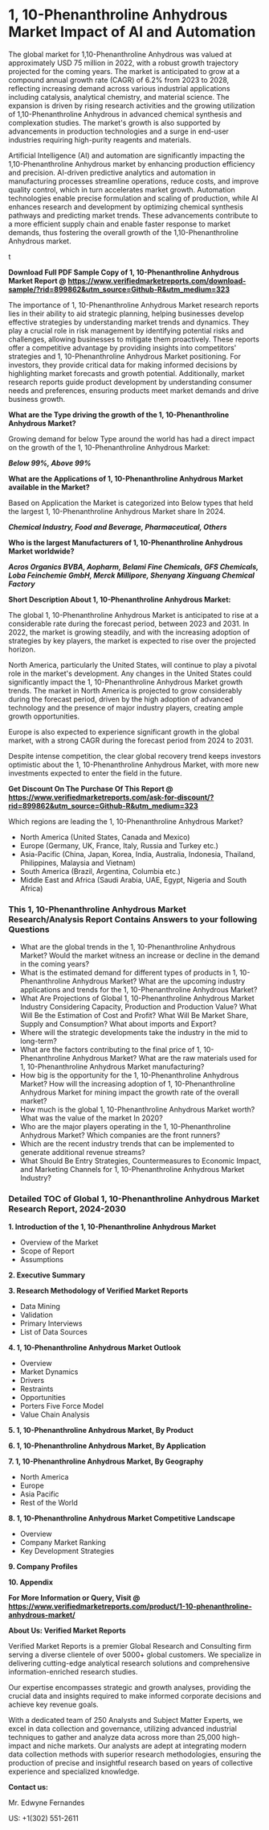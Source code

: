 <meta name="title" content="Global 1, 10-Phenanthroline Anhydrous Market Impact of AI and Automation"><meta name="description" content="The global market for 1,10-Phenanthroline Anhydrous was valued at approximately USD 75 million in 2022, with a robust growth trajectory projected for the coming years."><meta name="title" content="1, 10-Phenanthroline Anhydrous Market Size, Share, Scope, Trends, Growth, Opportunities, Analysis, Forecast"><h1>1, 10-Phenanthroline Anhydrous Market Impact of AI and Automation</h1><p>The global market for 1,10-Phenanthroline Anhydrous was valued at approximately USD 75 million in 2022, with a robust growth trajectory projected for the coming years. The market is anticipated to grow at a compound annual growth rate (CAGR) of 6.2% from 2023 to 2028, reflecting increasing demand across various industrial applications including catalysis, analytical chemistry, and material science. The expansion is driven by rising research activities and the growing utilization of 1,10-Phenanthroline Anhydrous in advanced chemical synthesis and complexation studies. The market's growth is also supported by advancements in production technologies and a surge in end-user industries requiring high-purity reagents and materials.</p><p>Artificial Intelligence (AI) and automation are significantly impacting the 1,10-Phenanthroline Anhydrous market by enhancing production efficiency and precision. AI-driven predictive analytics and automation in manufacturing processes streamline operations, reduce costs, and improve quality control, which in turn accelerates market growth. Automation technologies enable precise formulation and scaling of production, while AI enhances research and development by optimizing chemical synthesis pathways and predicting market trends. These advancements contribute to a more efficient supply chain and enable faster response to market demands, thus fostering the overall growth of the 1,10-Phenanthroline Anhydrous market.</p>t</p><p id="" class=""><strong>Download Full PDF Sample Copy of 1, 10-Phenanthroline Anhydrous Market Report @ <a href="https://www.verifiedmarketreports.com/download-sample/?rid=899862&utm_source=Github-R&utm_medium=323" target="_blank">https://www.verifiedmarketreports.com/download-sample/?rid=899862&utm_source=Github-R&utm_medium=323</a></strong></p><p>The importance of&nbsp;1, 10-Phenanthroline Anhydrous Market research reports lies in their ability to aid strategic planning, helping businesses develop effective strategies by understanding market trends and dynamics. They play a crucial role in risk management by identifying potential risks and challenges, allowing businesses to mitigate them proactively. These reports offer a competitive advantage by providing insights into competitors' strategies and 1, 10-Phenanthroline Anhydrous Market positioning. For investors, they provide critical data for making informed decisions by highlighting market forecasts and growth potential. Additionally, market research reports guide product development by understanding consumer needs and preferences, ensuring products meet market demands and drive business growth.</p><p><strong>What are the&nbsp;Type driving the growth of the 1, 10-Phenanthroline Anhydrous Market?</strong></p><p id="" class="">Growing demand for below Type around the world has had a direct impact on the growth of the 1, 10-Phenanthroline Anhydrous Market:</p><em><strong>Below 99%, Above 99%</strong></em></p><strong>What are the&nbsp;Applications&nbsp;of 1, 10-Phenanthroline Anhydrous Market available in the Market?</strong></p><p id="" class="">Based on Application the Market is categorized into Below types that held the largest 1, 10-Phenanthroline Anhydrous Market share In 2024.</p><em><strong>Chemical Industry, Food and Beverage, Pharmaceutical, Others</strong></em></p><strong>Who is the largest Manufacturers of 1, 10-Phenanthroline Anhydrous Market worldwide?</strong></p><p><em><strong>Acros Organics BVBA, Aopharm, Belami Fine Chemicals, GFS Chemicals, Loba Feinchemie GmbH, Merck Millipore, Shenyang Xinguang Chemical Factory</strong></em></p><p id="" class=""><strong>Short Description About 1, 10-Phenanthroline Anhydrous Market:</strong></p><p>The global 1, 10-Phenanthroline Anhydrous Market is anticipated to rise at a considerable rate during the forecast period, between 2023 and 2031. In 2022, the market is growing steadily, and with the increasing adoption of strategies by key players, the market is expected to rise over the projected horizon.</p><p>North America, particularly the United States, will continue to play a pivotal role in the market's development. Any changes in the United States could significantly impact the 1, 10-Phenanthroline Anhydrous Market growth trends. The market in North America is projected to grow considerably during the forecast period, driven by the high adoption of advanced technology and the presence of major industry players, creating ample growth opportunities.</p><p>Europe is also expected to experience significant growth in the global market, with a strong CAGR during the forecast period from 2024 to 2031.</p><p>Despite intense competition, the clear global recovery trend keeps investors optimistic about the 1, 10-Phenanthroline Anhydrous Market, with more new investments expected to enter the field in the future.</p><p id="" class=""><strong>Get Discount On The Purchase Of This Report @ <a href="https://www.verifiedmarketreports.com/ask-for-discount/?rid=899862&utm_source=Github-R&utm_medium=323" target="_blank">https://www.verifiedmarketreports.com/ask-for-discount/?rid=899862&utm_source=Github-R&utm_medium=323</a></strong></p>Which regions are leading the 1, 10-Phenanthroline Anhydrous Market?</p><ul><li>North America (United States, Canada and Mexico)</li><li>Europe (Germany, UK, France, Italy, Russia and Turkey etc.)</li><li>Asia-Pacific (China, Japan, Korea, India, Australia, Indonesia, Thailand, Philippines, Malaysia and Vietnam)</li><li>South America (Brazil, Argentina, Columbia etc.)</li><li>Middle East and Africa (Saudi Arabia, UAE, Egypt, Nigeria and South Africa)</li></ul><h3 id="" class="">This 1, 10-Phenanthroline Anhydrous Market Research/Analysis Report Contains Answers to your following Questions</h3><ul><li>What are the global trends in the 1, 10-Phenanthroline Anhydrous Market? Would the market witness an increase or decline in the demand in the coming years?</li><li>What is the estimated demand for different types of products in 1, 10-Phenanthroline Anhydrous Market? What are the upcoming industry applications and trends for the 1, 10-Phenanthroline Anhydrous Market?</li><li>What Are Projections of Global 1, 10-Phenanthroline Anhydrous Market Industry Considering Capacity, Production and Production Value? What Will Be the Estimation of Cost and Profit? What Will Be Market Share, Supply and Consumption? What about imports and Export?</li><li>Where will the strategic developments take the industry in the mid to long-term?</li><li>What are the factors contributing to the final price of 1, 10-Phenanthroline Anhydrous Market? What are the raw materials used for 1, 10-Phenanthroline Anhydrous Market manufacturing?</li><li>How big is the opportunity for the 1, 10-Phenanthroline Anhydrous Market? How will the increasing adoption of 1, 10-Phenanthroline Anhydrous Market for mining impact the growth rate of the overall market?</li><li>How much is the global 1, 10-Phenanthroline Anhydrous Market worth? What was the value of the market In 2020?</li><li>Who are the major players operating in the 1, 10-Phenanthroline Anhydrous Market? Which companies are the front runners?</li><li>Which are the recent industry trends that can be implemented to generate additional revenue streams?</li><li>What Should Be Entry Strategies, Countermeasures to Economic Impact, and Marketing Channels for 1, 10-Phenanthroline Anhydrous Market Industry?</li></ul><h3 id="" class="">Detailed TOC of Global 1, 10-Phenanthroline Anhydrous Market Research Report, 2024-2030</h3><p id="" class=""><strong>1. Introduction of the 1, 10-Phenanthroline Anhydrous Market</strong></p><ul><li>Overview of the Market</li><li>Scope of Report</li><li>Assumptions</li></ul><p id="" class=""><strong>2. Executive Summary</strong></p><p id="" class=""><strong>3. Research Methodology of Verified Market Reports</strong></p><ul><li>Data Mining</li><li>Validation</li><li>Primary Interviews</li><li>List of Data Sources</li></ul><p id="" class=""><strong>4. 1, 10-Phenanthroline Anhydrous Market Outlook</strong></p><ul><li>Overview</li><li>Market Dynamics</li><li>Drivers</li><li>Restraints</li><li>Opportunities</li><li>Porters Five Force Model</li><li>Value Chain Analysis</li></ul><p id="" class=""><strong>5. 1, 10-Phenanthroline Anhydrous Market, By Product</strong></p><p id="" class=""><strong>6. 1, 10-Phenanthroline Anhydrous Market, By Application</strong></p><p id="" class=""><strong>7. 1, 10-Phenanthroline Anhydrous Market, By Geography</strong></p><ul><li>North America</li><li>Europe</li><li>Asia Pacific</li><li>Rest of the World</li></ul><p id="" class=""><strong>8. 1, 10-Phenanthroline Anhydrous Market Competitive Landscape</strong></p><ul><li>Overview</li><li>Company Market Ranking</li><li>Key Development Strategies</li></ul><p id="" class=""><strong>9. Company Profiles</strong></p><p id="" class=""><strong>10. Appendix</strong></p><p id="" class=""><strong>For More Information or Query, Visit @ <a href="https://www.verifiedmarketreports.com/product/1-10-phenanthroline-anhydrous-market/" target="_blank">https://www.verifiedmarketreports.com/product/1-10-phenanthroline-anhydrous-market/</a></strong></p><p id="" class=""><strong>About Us: Verified Market Reports</strong></p><p id="" class="">Verified Market Reports is a premier Global Research and Consulting firm serving a diverse clientele of over 5000+ global customers. We specialize in delivering cutting-edge analytical research solutions and comprehensive information-enriched research studies.</p><p id="" class="">Our expertise encompasses strategic and growth analyses, providing the crucial data and insights required to make informed corporate decisions and achieve key revenue goals.</p><p id="" class="">With a dedicated team of 250 Analysts and Subject Matter Experts, we excel in data collection and governance, utilizing advanced industrial techniques to gather and analyze data across more than 25,000 high-impact and niche markets. Our analysts are adept at integrating modern data collection methods with superior research methodologies, ensuring the production of precise and insightful research based on years of collective experience and specialized knowledge.</p><p id="" class=""><strong>Contact us:</strong></p><p id="" class="">Mr. Edwyne Fernandes</p><p id="" class="">US: +1(302) 551-2611</p>